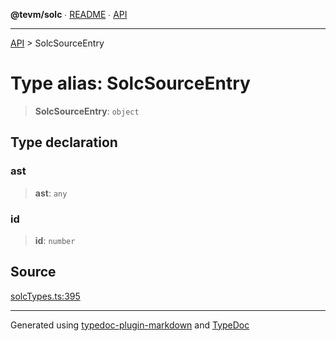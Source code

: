 **@tevm/solc** ∙ [README](../README.md) ∙ [API](../API.md)

***

[API](../API.md) > SolcSourceEntry

# Type alias: SolcSourceEntry

> **SolcSourceEntry**: `object`

## Type declaration

### ast

> **ast**: `any`

### id

> **id**: `number`

## Source

[solcTypes.ts:395](https://github.com/evmts/tevm-monorepo/blob/main/bundler/solc/src/solcTypes.ts#L395)

***
Generated using [typedoc-plugin-markdown](https://www.npmjs.com/package/typedoc-plugin-markdown) and [TypeDoc](https://typedoc.org/)
